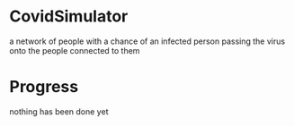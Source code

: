# CovidSimulator
a network of people with a chance of an infected person passing the virus onto the people connected to them

# Progress
nothing has been done yet
